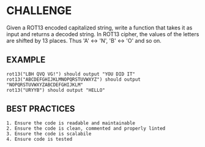 # CHALLENGE

Given a ROT13 encoded capitalized string, write a function that takes it as input and returns a decoded string. In ROT13 cipher, the values of the letters are shifted by 13 places. Thus 'A' ↔ 'N', 'B' ↔ 'O' and so on.

## EXAMPLE

    rot13("LBH QVQ VG!") should output "YOU DID IT"
    rot13("ABCDEFGHIJKLMNOPQRSTUVWXYZ") should output "NOPQRSTUVWXYZABCDEFGHIJKLM"
    rot13("URYYB") should output "HELLO"

## BEST PRACTICES

    1. Ensure the code is readable and maintainable
    2. Ensure the code is clean, commented and properly linted
    3. Ensure the code is scalabile
    4. Ensure code is tested
